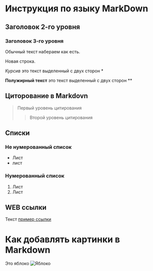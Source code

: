 # Инструкция по языку MarkDown
  
  ## Заголовок 2-го уровня
  ### Заголовок 3-го уровня 

  Обычный текст набераем как есть.

  Новая строка.

*Курсив* это текст выделенный с двух сторон *

**Полужирный текст** это текст выделенный с двух сторон **

## Циторование в Markdovn
> Первый уровень цитирования
>> Второй уровень цитирования

## Списки
### Не нумерованный список 
* Лист 
* лист

### Нумерованный список

1. Лист
2. Лист


## WEB ссылки
Текст [пример ссылки](http.exemple.com "Всплывающая подсказка")

# Как добавлять картинки в Markdown
Это яблоко ![Яблоко](apple2.jpg)